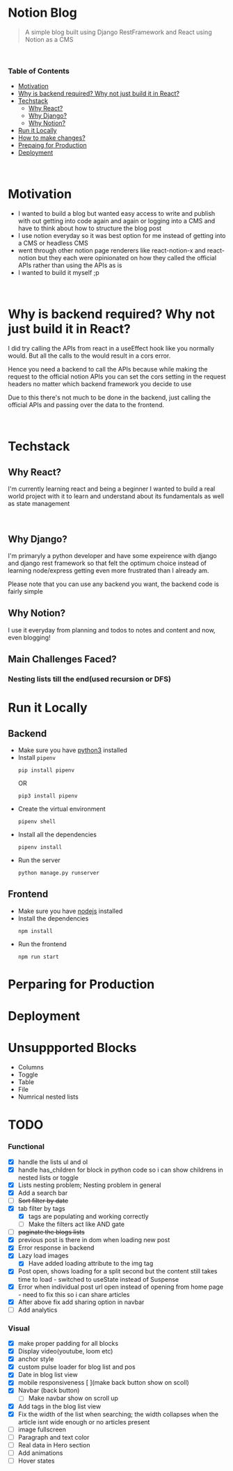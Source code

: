 # Notion Blog

> A simple blog built using Django RestFramework and React using Notion as a CMS

<br />

### Table of Contents
- [Motivation](#motivation)
- [Why is backend required? Why not just build it in React?](#why-is-backend-required-why-not-just-build-it-in-react)
- [Techstack](#techstack)
    - [Why React?](#why-react)
    - [Why Django?](#why-django)
    - [Why Notion?](#why-notion)
- [Run it Locally](#run-it-locally)
- [How to make changes?](#how-to-make-changes)
- [Prepaing for Production](#perparing-for-production)
- [Deployment](#deployment)

<br />

# Motivation 
- I wanted to build a blog but wanted easy access to write and publish with out getting into code again and again or logging into a CMS and have to think about how to structure the blog post
- I use notion everyday so it was best option for me instead of getting into a CMS or headless CMS
- went through other notion page renderers like react-notion-x and react-notion but they each were opinionated on how they called the official APIs rather than using the APIs as is
- I wanted to build it myself ;p

<br />

# Why is backend required? Why not just build it in React?
I did try calling the APIs from react in a useEffect hook like you normally would. But all the calls to the would result in a cors error.

Hence you need a backend to call the APIs because while making the request to the official notion APIs you can set the cors setting in the request headers no matter which backend framework you decide to use


Due to this there's not much to be done in the backend, just calling the official APIs and passing over the data to the frontend.

<br />

# Techstack
## Why React?
I'm currently learning react and being a beginner I wanted to build a real world project with it to learn and understand about its fundamentals as well as state management

<br />

## Why Django?
I'm primaryly a python developer and have some expeirence with django and django rest framework so that felt the optimum choice instead of learning node/express getting even more frustrated than I already am.

Please note that you can use any backend you want, the backend code is fairly simple

## Why Notion?
I use it everyday from planning and todos to notes and content and now, even blogging!

## Main Challenges Faced?
### Nesting lists till the end(used recursion or DFS)

# Run it Locally
## Backend
- Make sure you have [python3](https://www.python.org/) installed
- Install `pipenv` 
    ```shell
    pip install pipenv
    ``` 
    OR
    ```shell
    pip3 install pipenv
    ```
- Create the virtual environment
    ```shell
    pipenv shell
    ```
- Install all the dependencies
    ```shell
    pipenv install
    ```
- Run the server
    ```shell
    python manage.py runserver
    ```

## Frontend
- Make sure you have [nodejs](https://nodejs.org/en/) installed
- Install the dependencies
    ```shell
    npm install
    ```
- Run the frontend
    ```shell
    npm run start
    ```


# Perparing for Production

# Deployment

# Unsuppported Blocks
 - Columns
 - Toggle
 - Table
 - File
 - Numrical nested lists

# TODO
### Functional
- [X] handle the lists ul and ol
- [X] handle has_children for block in python code so i can show childrens in nested lists or toggle 
- [X] Lists nesting problem; Nesting problem in general
- [X] Add a search bar
- [ ] ~~Sort filter by date~~
- [X] tab filter by tags
    - [X] tags are populating and working correctly
    - [ ] Make the filters act like AND gate
- [ ] ~~paginate the blogs lists~~
- [X] previous post is there in dom when loading new post
- [X] Error response in backend
- [X] Lazy load images
    - [X] Have added loading attribute to the img tag
- [X] Post open, shows loading for a split second but the content still takes time to load - switched to useState instead of Suspense
- [X] Error when individual post url open instead of opening from home page - need to fix this so i can share articles
- [X] After above fix add sharing option in navbar
- [ ] Add analytics

### Visual
- [X] make proper padding for all blocks
- [X] Display video(youtube, loom etc)
- [X] anchor style 
- [X] custom pulse loader for blog list and pos
- [X] Date in blog list view
- [X] mobile responsiveness [ ](make back button show on scoll)
- [X] Navbar (back button)
    - [ ] Make navbar show on scroll up
- [X] Add tags in the blog list view
- [X] Fix the width of the list when searching; the width collapses when the article isnt wide enough or no articles present
- [ ] image fullscreen
- [ ] Paragraph and text color
- [ ] Real data in Hero section
- [ ] Add animations
- [ ] Hover states